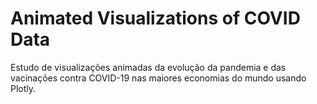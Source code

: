 # Animated Visualizations of COVID Data
Estudo de visualizações animadas da evolução da pandemia e das vacinações contra COVID-19 nas maiores economias do mundo usando Plotly.
